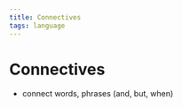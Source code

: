 ```yaml
---
title: Connectives
tags: language
---
```


# Connectives
- connect words, phrases (and, but, when)

































